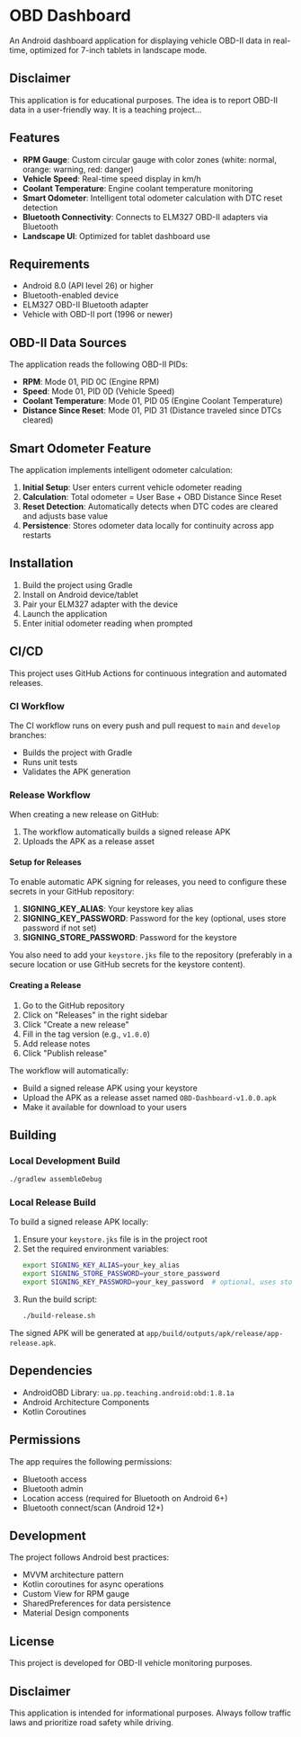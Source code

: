 # OBD Dashboard

An Android dashboard application for displaying vehicle OBD-II data in real-time, optimized for 7-inch tablets in landscape mode.

## Disclaimer

This application is for educational purposes. The idea is to report OBD-II data in a user-friendly way. It is a teaching project…

## Features

- **RPM Gauge**: Custom circular gauge with color zones (white: normal, orange: warning, red: danger)
- **Vehicle Speed**: Real-time speed display in km/h
- **Coolant Temperature**: Engine coolant temperature monitoring
- **Smart Odometer**: Intelligent total odometer calculation with DTC reset detection
- **Bluetooth Connectivity**: Connects to ELM327 OBD-II adapters via Bluetooth
- **Landscape UI**: Optimized for tablet dashboard use

## Requirements

- Android 8.0 (API level 26) or higher
- Bluetooth-enabled device
- ELM327 OBD-II Bluetooth adapter
- Vehicle with OBD-II port (1996 or newer)

## OBD-II Data Sources

The application reads the following OBD-II PIDs:

- **RPM**: Mode 01, PID 0C (Engine RPM)
- **Speed**: Mode 01, PID 0D (Vehicle Speed)
- **Coolant Temperature**: Mode 01, PID 05 (Engine Coolant Temperature)
- **Distance Since Reset**: Mode 01, PID 31 (Distance traveled since DTCs cleared)

## Smart Odometer Feature

The application implements intelligent odometer calculation:

1. **Initial Setup**: User enters current vehicle odometer reading
2. **Calculation**: Total odometer = User Base + OBD Distance Since Reset
3. **Reset Detection**: Automatically detects when DTC codes are cleared and adjusts base value
4. **Persistence**: Stores odometer data locally for continuity across app restarts

## Installation

1. Build the project using Gradle
2. Install on Android device/tablet
3. Pair your ELM327 adapter with the device
4. Launch the application
5. Enter initial odometer reading when prompted

## CI/CD

This project uses GitHub Actions for continuous integration and automated releases.

### CI Workflow

The CI workflow runs on every push and pull request to `main` and `develop` branches:
- Builds the project with Gradle
- Runs unit tests
- Validates the APK generation

### Release Workflow

When creating a new release on GitHub:
1. The workflow automatically builds a signed release APK
2. Uploads the APK as a release asset

#### Setup for Releases

To enable automatic APK signing for releases, you need to configure these secrets in your GitHub repository:

1. **SIGNING_KEY_ALIAS**: Your keystore key alias
2. **SIGNING_KEY_PASSWORD**: Password for the key (optional, uses store password if not set)
3. **SIGNING_STORE_PASSWORD**: Password for the keystore

You also need to add your `keystore.jks` file to the repository (preferably in a secure location or use GitHub secrets for the keystore content).

#### Creating a Release

1. Go to the GitHub repository
2. Click on "Releases" in the right sidebar
3. Click "Create a new release"
4. Fill in the tag version (e.g., `v1.0.0`)
5. Add release notes
6. Click "Publish release"

The workflow will automatically:
- Build a signed release APK using your keystore
- Upload the APK as a release asset named `OBD-Dashboard-v1.0.0.apk`
- Make it available for download to your users

## Building

### Local Development Build
```bash
./gradlew assembleDebug
```

### Local Release Build
To build a signed release APK locally:

1. Ensure your `keystore.jks` file is in the project root
2. Set the required environment variables:
   ```bash
   export SIGNING_KEY_ALIAS=your_key_alias
   export SIGNING_STORE_PASSWORD=your_store_password
   export SIGNING_KEY_PASSWORD=your_key_password  # optional, uses store password if not set
   ```
3. Run the build script:
   ```bash
   ./build-release.sh
   ```

The signed APK will be generated at `app/build/outputs/apk/release/app-release.apk`.

## Dependencies

- AndroidOBD Library: `ua.pp.teaching.android:obd:1.8.1a`
- Android Architecture Components
- Kotlin Coroutines

## Permissions

The app requires the following permissions:
- Bluetooth access
- Bluetooth admin
- Location access (required for Bluetooth on Android 6+)
- Bluetooth connect/scan (Android 12+)

## Development

The project follows Android best practices:
- MVVM architecture pattern
- Kotlin coroutines for async operations
- Custom View for RPM gauge
- SharedPreferences for data persistence
- Material Design components

## License

This project is developed for OBD-II vehicle monitoring purposes.

## Disclaimer

This application is intended for informational purposes. Always follow traffic laws and prioritize road safety while driving.